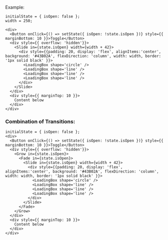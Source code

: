 Example:

    initialState = { isOpen: false };
    width = 250;

    <div>
      <Button onClick={() => setState({ isOpen: !state.isOpen })} style={{ marginBottom: 10 }}>Toggle</Button>
      <div style={{ overflow: 'hidden'}}>
        <Slide in={state.isOpen} width={width + 42}>
          <div style={{padding: 20, display: 'flex', alignItems:'center', background: '#43B02A', flexDirection: 'column', width: width, border: '1px solid black' }}>
            <LoadingBox shape='circle' />
            <LoadingBox shape='line' />
            <LoadingBox shape='line' />
            <LoadingBox shape='line' />
          </div>
        </Slide>
      </div>
      <div style={{ marginTop: 10 }}>
        Content below
      </div>
    </div>

### Combination of Transitions:

    initialState = { isOpen: false };
    <div>
      <Button onClick={() => setState({ isOpen: !state.isOpen })} style={{ marginBottom: 10 }}>Toggle</Button>
      <div style={{ overflow: 'hidden'}}>
        <Grow in={state.isOpen}>
          <Fade in={state.isOpen}>
            <Slide in={state.isOpen} width={width + 42}>
              <div style={{padding: 20, display: 'flex', alignItems:'center', background: '#43B02A', flexDirection: 'column', width: width, border: '1px solid black' }}>
                <LoadingBox shape='circle' />
                <LoadingBox shape='line' />
                <LoadingBox shape='line' />
                <LoadingBox shape='line' />
              </div>
            </Slide>
          </Fade>
        </Grow>
      </div>
      <div style={{ marginTop: 10 }}>
        Content below
      </div>
    </div>
